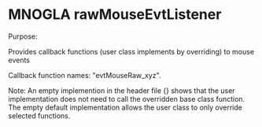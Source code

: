 # MNOGLA rawMouseEvtListener

Purpose:

Provides callback functions (user class implements by overriding) to mouse events

Callback function names: "evtMouseRaw_xyz".

Note: An empty implemention in the header file {} shows that the user implementation does not need to call the overridden base class function.
The empty default implementation allows the user class to only override selected functions.
